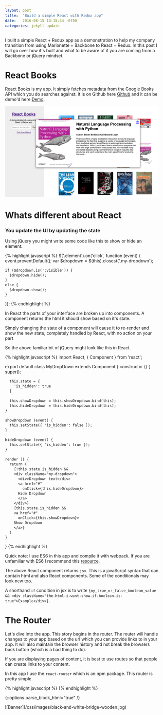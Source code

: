 ```yaml
---
layout: post
title:  "Build a simple React with Redux app"
date:   2016-08-15 13:15:34 -0700
categories: jekyll update
---
```

I built a simple React + Redux app as a demonstration to help my company transition from using Marionette + Backbone to React + Redux. In this post I will go over how it's built and what to be aware of if you are coming from a Backbone or jQuery mindset.

# React Books

React Books is my app. It simply fetches metadata from the Google Books API which you do searches against. It is on Github here [Github](https://github.com/pashasc/react_books) and it can be demo'd here [Demo](https://pashasc.github.io/react_books/).

![React Books](/css/images/react_books.png)

# Whats different about React

### You update the UI by updating the state

Using jQuery you might write some code like this to show or hide an element.

{% highlight javascript %}
  $('.element').on('click', function (event) {
    event.preventDefault();
    var $dropdown = $(this).closest('.my-dropdown');

    if ($dropdown.is(':visible')) {
      $dropdown.hide();
    }
    else {
      $dropdown.show();
    }
  });
{% endhighlight %}

In React the parts of your interface are broken up into components. A component returns the html it should show based on it's state. 

Simply changing the state of a component will cause it to re-render and show the new state, completely handled by React, with no action on your part. 

So the above familiar bit of jQuery might look like this in React.

{% highlight javascript %}
  import React, { Component } from 'react';

  export default class MyDropDown extends Component {
    constructor () {
      super();

      this.state = {
        'is_hidden': true
      }

      this.showDropdown = this.showDropdown.bind(this);
      this.hideDropdown = this.hideDropdown.bind(this);
    }

    showDropdown (event) {
      this.setState({ 'is_hidden': false });
    }

    hideDropdown (event) {
      this.setState({ 'is_hidden': true });
    }

    render () {
      return (
        {!this.state.is_hidden &&
        <div className="my-dropdown">
          <div>Dropdown text</div>
          <a href="#"
            onClick={this.hideDropdown}>
          Hide Dropdown
          </a>
        </div>}
        {this.state.is_hidden &&
        <a href="#"
          onClick={this.showDropdown}>
        Show Dropdown
        </a>}
      )
    }
  }
{% endhighlight %}

Quick note: I use ES6 in this app and compile it with webpack. If you are unfamiliar with ES6 I recommend this [resource](https://github.com/lukehoban/es6features).

The above React component returns ```jsx```. This is a javaScript syntax that can contain html and also React components. Some of the conditionals may look new too. 

A shorthand ```if``` condition in jsx is to write ```{my_true_or_false_boolean_value && <div className="the-html-i-want-show-if-boolean-is-true">Example</div>}```.

# The Router

Let's dive into the app. This story begins in the router. The router will handle changes to your app based on the url which you can provide links to in your app. It will also maintain the browser history and not break the browsers back button (which is a bad thing to do).

If you are displaying pages of content, it is best to use routes so that people can create links to your content.

In this app I use the ```react-router``` which is an npm package. This router is pretty simple.

{% highlight javascript %}
  <Router history={browserHistory}>
    <Route path="/" component={AppContainer} >
      <Route path="page/:page/:query/:index" component={AppContainer} />
    </Route>
  </Router>
{% endhighlight %}



{::options parse_block_html="true" /}
<div class="header-hero">
![Banner](/css/images/black-and-white-bridge-wooden.jpg)
<div class="inner"></div>
</div>